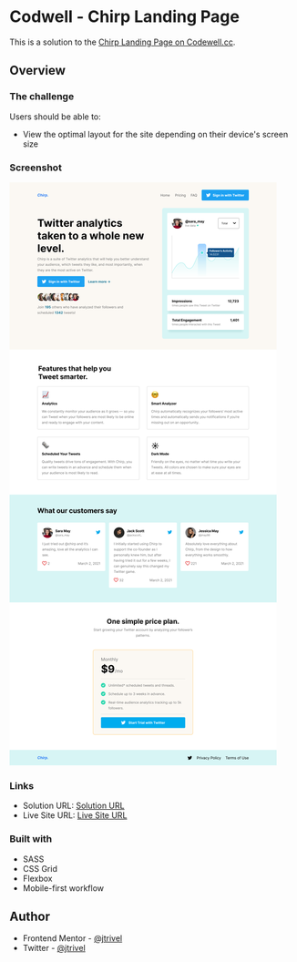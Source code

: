 
# Codwell - Chirp Landing Page

This is a solution to the [Chirp Landing Page on Codewell.cc](https://www.codewell.cc/challenges/chirp-landing-page--60fc1e36a383e41090a3c71c).

## Overview

### The challenge

Users should be able to:

- View the optimal layout for the site depending on their device's screen size

### Screenshot

![Design preview for the Chirp Landing Page challenge](./design/desktopview.png)

### Links

- Solution URL: [Solution URL](https://www.codewell.cc/challenges/chirp-landing-page--60fc1e36a383e41090a3c71c/solution/61dcd21c6da8ba3fac6b01cc)
- Live Site URL: [Live Site URL](https://codewell-chirp-landing-page-challenge.netlify.app/)

### Built with
- SASS
- CSS Grid
- Flexbox
- Mobile-first workflow

## Author
- Frontend Mentor - [@jtrivel](https://www.frontendmentor.io/profile/jtrivel)
- Twitter - [@jtrivel](https://www.twitter.com/jtrivel)